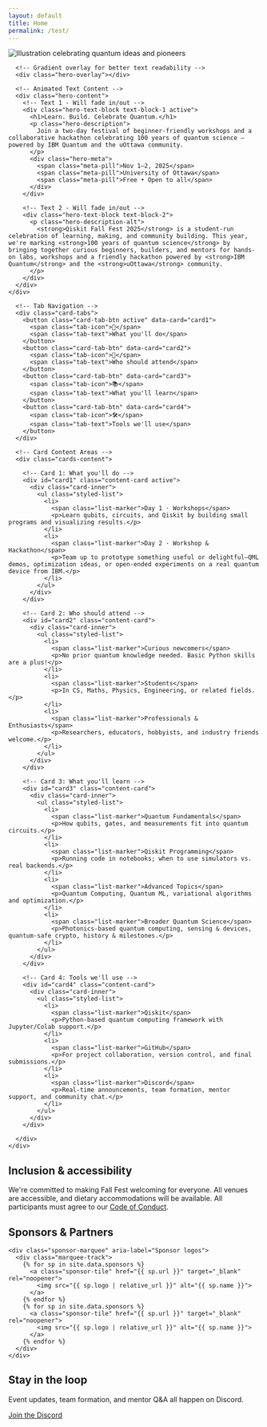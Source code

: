 ```yaml
---
layout: default
title: Home
permalink: /test/
---
```


<!-- <section class="hero">
  <div class="container hero-inner">
    <h1>Learn. Build. Celebrate Quantum.</h1>
    <p>Join a two-day festival of beginner-friendly workshops and a collaborative hackathon celebrating 100 years of quantum science — powered by IBM Quantum and the uOttawa community.</p>
    <div class="meta">
      <span class="pill">Nov 1–2, 2025</span>
      <span class="pill">University of Ottawa</span>
      <span class="pill">Free • Open to all</span>
    </div>
  </div>
</section> -->

<main class="container">
  <!-- SECTION 1: Hero Banner with Animated Text Overlay -->
  <section class="hero-banner-section">
    <div class="hero-banner-container">
      <img
        src="{{ '/assets/Full_Illustration.png' | relative_url }}"
        alt="Illustration celebrating quantum ideas and pioneers"
        class="hero-background-image"
        loading="eager"
        decoding="async"
      >
      
      <!-- Gradient overlay for better text readability -->
      <div class="hero-overlay"></div>
      
      <!-- Animated Text Content -->
      <div class="hero-content">
        <!-- Text 1 - Will fade in/out -->
        <div class="hero-text-block text-block-1 active">
          <h1>Learn. Build. Celebrate Quantum.</h1>
          <p class="hero-description">
            Join a two-day festival of beginner-friendly workshops and a collaborative hackathon celebrating 100 years of quantum science — powered by IBM Quantum and the uOttawa community.
          </p>
          <div class="hero-meta">
            <span class="meta-pill">Nov 1–2, 2025</span>
            <span class="meta-pill">University of Ottawa</span>
            <span class="meta-pill">Free • Open to all</span>
          </div>
        </div>
        
        <!-- Text 2 - Will fade in/out -->
        <div class="hero-text-block text-block-2">
          <p class="hero-description-alt">
            <strong>Qiskit Fall Fest 2025</strong> is a student-run celebration of learning, making, and community building. This year, we're marking <strong>100 years of quantum science</strong> by bringing together curious beginners, builders, and mentors for hands-on labs, workshops and a friendly hackathon powered by <strong>IBM Quantum</strong> and the <strong>uOttawa</strong> community.
          </p>
        </div>
      </div>
    </div>
  </section>
  
  <!-- SECTION 2: Interactive Content Cards -->
  <section id="about" class="content-cards-section">
    <div class="container">
      
      <!-- Tab Navigation -->
      <div class="card-tabs">
        <button class="card-tab-btn active" data-card="card1">
          <span class="tab-icon">🚀</span>
          <span class="tab-text">What you'll do</span>
        </button>
        <button class="card-tab-btn" data-card="card2">
          <span class="tab-icon">👥</span>
          <span class="tab-text">Who should attend</span>
        </button>
        <button class="card-tab-btn" data-card="card3">
          <span class="tab-icon">📚</span>
          <span class="tab-text">What you'll learn</span>
        </button>
        <button class="card-tab-btn" data-card="card4">
          <span class="tab-icon">🛠️</span>
          <span class="tab-text">Tools we'll use</span>
        </button>
      </div>
  
      <!-- Card Content Areas -->
      <div class="cards-content">
        
        <!-- Card 1: What you'll do -->
        <div id="card1" class="content-card active">
          <div class="card-inner">
            <ul class="styled-list">
              <li>
                <span class="list-marker">Day 1 · Workshops</span>
                <p>Learn qubits, circuits, and Qiskit by building small programs and visualizing results.</p>
              </li>
              <li>
                <span class="list-marker">Day 2 · Workshop & Hackathon</span>
                <p>Team up to prototype something useful or delightful—QML demos, optimization ideas, or open-ended experiments on a real quantum device from IBM.</p>
              </li>
            </ul>
          </div>
        </div>
  
        <!-- Card 2: Who should attend -->
        <div id="card2" class="content-card">
          <div class="card-inner">
            <ul class="styled-list">
              <li>
                <span class="list-marker">Curious newcomers</span>
                <p>No prior quantum knowledge needed. Basic Python skills are a plus!</p>
              </li>
              <li>
                <span class="list-marker">Students</span>
                <p>In CS, Maths, Physics, Engineering, or related fields.</p>
              </li>
              <li>
                <span class="list-marker">Professionals & Enthusiasts</span>
                <p>Researchers, educators, hobbyists, and industry friends welcome.</p>
              </li>
            </ul>
          </div>
        </div>
  
        <!-- Card 3: What you'll learn -->
        <div id="card3" class="content-card">
          <div class="card-inner">
            <ul class="styled-list">
              <li>
                <span class="list-marker">Quantum Fundamentals</span>
                <p>How qubits, gates, and measurements fit into quantum circuits.</p>
              </li>
              <li>
                <span class="list-marker">Qiskit Programming</span>
                <p>Running code in notebooks; when to use simulators vs. real backends.</p>
              </li>
              <li>
                <span class="list-marker">Advanced Topics</span>
                <p>Quantum Computing, Quantum ML, variational algorithms and optimization.</p>
              </li>
              <li>
                <span class="list-marker">Broader Quantum Science</span>
                <p>Photonics-based quantum computing, sensing & devices, quantum-safe crypto, history & milestones.</p>
              </li>
            </ul>
          </div>
        </div>
  
        <!-- Card 4: Tools we'll use -->
        <div id="card4" class="content-card">
          <div class="card-inner">
            <ul class="styled-list">
              <li>
                <span class="list-marker">Qiskit</span>
                <p>Python-based quantum computing framework with Jupyter/Colab support.</p>
              </li>
              <li>
                <span class="list-marker">GitHub</span>
                <p>For project collaboration, version control, and final submissions.</p>
              </li>
              <li>
                <span class="list-marker">Discord</span>
                <p>Real-time announcements, team formation, mentor support, and community chat.</p>
              </li>
            </ul>
          </div>
        </div>
  
      </div>
    </div>
  </section>









  <section class="card">
    <h2>Inclusion & accessibility</h2>
    <p>
      We're committed to making Fall Fest welcoming for everyone. All venues are accessible, 
      and dietary accommodations will be available. All participants must agree to our
      <a href="{{ '/code-of-conduct/' | relative_url }}">Code of Conduct</a>.
    </p>
  </section>

  <section class="card" aria-labelledby="sponsor-heading">
    <h2 id="sponsor-heading">Sponsors & Partners</h2>

    <div class="sponsor-marquee" aria-label="Sponsor logos">
      <div class="marquee-track">
        {% for sp in site.data.sponsors %}
          <a class="sponsor-tile" href="{{ sp.url }}" target="_blank" rel="noopener">
            <img src="{{ sp.logo | relative_url }}" alt="{{ sp.name }}">
          </a>
        {% endfor %}
        {% for sp in site.data.sponsors %}
          <a class="sponsor-tile" href="{{ sp.url }}" target="_blank" rel="noopener">
            <img src="{{ sp.logo | relative_url }}" alt="{{ sp.name }}">
          </a>
        {% endfor %}
      </div>
    </div>
  </section>

  <section class="card center">
    <h2>Stay in the loop</h2>
    <p>Event updates, team formation, and mentor Q&A all happen on Discord.</p>
    <a class="btn" href="{{ '/contact/' | relative_url }}">Join the Discord</a>
  </section>

</main>
<script src="{{ '/assets/about.js' | relative_url }}"></script>
